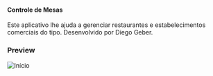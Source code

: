#### Controle de Mesas

Este aplicativo lhe ajuda a gerenciar restaurantes e estabelecimentos comerciais do tipo.
Desenvolvido por Diego Geber.

### Preview

![Início](https://s3-sa-east-1.amazonaws.com/geber-img/htc-1.png)